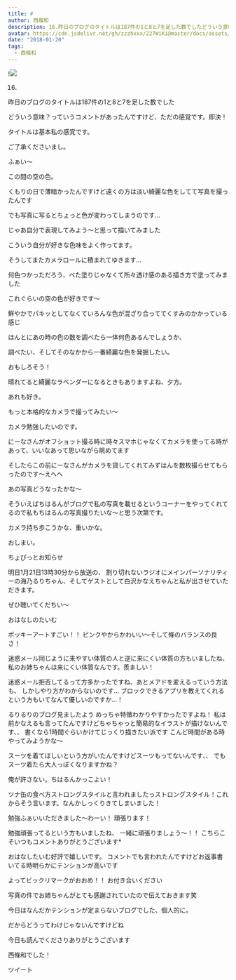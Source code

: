 ```yaml
---
title: #
author: 西條和
description: 16.昨日のブログのタイトルは187件の1と8と7を足した数でしたどういう意味？っていうコメントがあったんですけど、ただの感覚です。即決！タイトルは基...
avatar: https://cdn.jsdelivr.net/gh/zzzhxxx/227WiKi@master/docs/assets/photo/avatar/nagomi.jpg
date: "2018-01-20"
tags:
  - 西條和
---
```


!![](https://cdn.jsdelivr.net/gh/zzzhxxx/227WiKi-image@master/blog-image/nagomi-2018-01-20_1.jpg)








16.






昨日のブログのタイトルは187件の1と8と7を足した数でした






どういう意味？っていうコメントがあったんですけど、ただの感覚です。即決！







タイトルは基本私の感覚です。




ご了承くださいまし。










ふぁい〜












この間の空の色。







くもりの日で薄暗かったんですけど遠くの方は淡い綺麗な色をしてて写真を撮ったんです




でも写真に写るとちょっと色が変わってしまうのです…





じゃあ自分で表現してみよう〜と思って描いてみました





こういう自分が好きな色味をよく作ってます。



そうしてまたカメラロールに積まれてゆきます…







何色つかっただろう、べた塗りじゃなくて所々透け感のある描き方で塗ってみました







これぐらいの空の色が好きです〜


鮮やかでパキッとしてなくていろんな色が混ざり合っててくすみのかかっている感じ







ほんとにあの時の色の数を調べたら一体何色あるんでしょうか、





調べたい、そしてそのなかから一番綺麗な色を発掘したい。

おもしろそう！








晴れてると綺麗なラベンダーになるときもありますよね、夕方。



あれも好き。








もっと本格的なカメラで撮ってみたい〜







カメラ勉強したいのです。






にーなさんがオフショット撮る時に時々スマホじゃなくてカメラを使ってる時があって、いいなあって思いながら眺めてます










そしたらこの前にーなさんがカメラを貸してくれてみずはんを数枚撮らせてもらったのです〜えへへ









あの写真どうなったかな〜









そういえばちはるんがブログで私の写真を載せるというコーナーをやってくれてるので私もちはるんの写真撮りたいな〜と思う次第です。








カメラ持ち歩こうかな、重いかな。











おしまい。






ちょぴっとお知らせ



明日1月21日13時30分から放送の、
割り切れないラジオにメインパーソナリティーの海乃るりちゃん、そしてゲストとして白沢かなえちゃんと私が出させていただきます。

ぜひ聴いてくだちい〜









おはなしのたいむ







ポッキーアートすごい！！
ピンクやからかわいい〜そして條のバランスの良さ！





迷惑メール同じように来やすい体質の人と逆に来にくい体質の方もいましたね、私のお姉ちゃんは来にくい体質なんです。羨ましい！





迷惑メール拒否してるって方多かったですね、あとメアドを変えるっていう方法も、
しかしやり方がわからないのです…
ブロックできるアプリを教えてくれるという方もいてなんて優しいのですか…！






るりるりのブログ見ましたよう
めっちゃ特徴わかりやすかったですよね！
私は前かなえるも言ってたんですけどちゃちゃっと簡易的なイラストが描けないんです、、
書くなら1時間ぐらいかけてじっくり描きたい派です
こんど時間がある時やってみようかな〜




スーツを着てほしいという方がいたんですけどスーツもってないんです、、
でもスーツ着たら大人っぽくなりますかね？





俺が許さない。ちはるんかっこよい！




ツナ缶の食べ方ストロングスタイルと言われましたっストロングスタイル！これからそう言います。なんかしっくりきてしまいました！



勉強ふぁいいただきました〜わーい！
頑張ります！



勉強頑張ってるという方もいましたね、
一緒に頑張りましょう〜！！
こちらこそいつもコメントありがとうございます*




おはなしたいむ好評で嬉しいです。
コメントでも言われたんですけどお返事書いてる時明らかにテンションが高いです

よってビックリマークがおおめ！！
お付き合いください









写真の件でお姉ちゃんがとても感謝されていたので伝えておきます笑










今日はなんだかテンションが定まらないブログでした、個人的に。



だからどうってわけじゃないんですけどね













今日も読んでくださりありがとうございます







西條和でした！


ツイート




